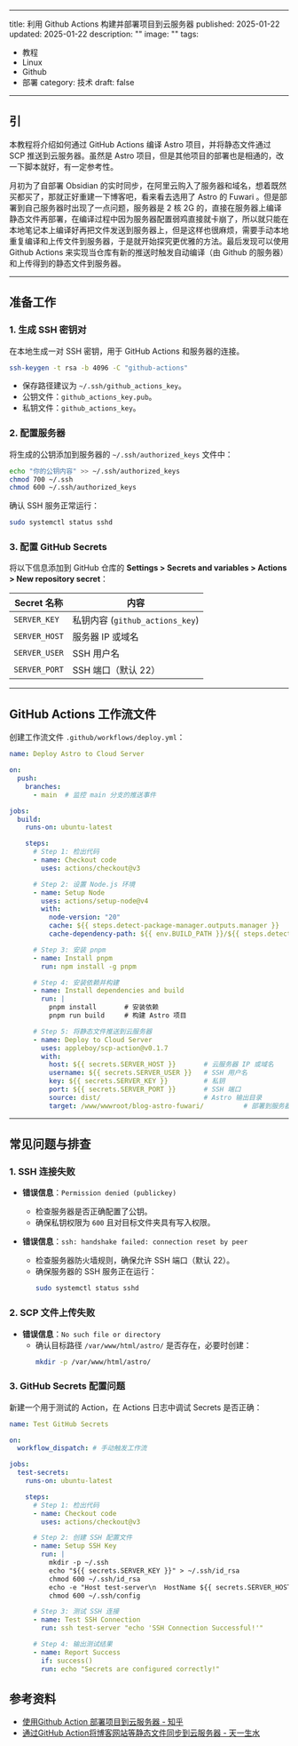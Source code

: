 
---
title: 利用 Github Actions 构建并部署项目到云服务器
published: 2025-01-22
updated: 2025-01-22
description: ""
image: ""
tags:
  - 教程
  - Linux
  - Github
  - 部署
category: 技术
draft: false
---

## 引

本教程将介绍如何通过 GitHub Actions 编译 Astro 项目，并将静态文件通过 SCP 推送到云服务器。虽然是 Astro 项目，但是其他项目的部署也是相通的，改一下脚本就好，有一定参考性。

月初为了自部署 Obsidian 的实时同步，在阿里云购入了服务器和域名，想着既然买都买了，那就正好重建一下博客吧，看来看去选用了 Astro 的 Fuwari 。但是部署到自己服务器时出现了一点问题，服务器是 2 核 2G 的，直接在服务器上编译静态文件再部署，在编译过程中因为服务器配置弱鸡直接就卡崩了，所以就只能在本地笔记本上编译好再把文件发送到服务器上，但是这样也很麻烦，需要手动本地重复编译和上传文件到服务器，于是就开始探究更优雅的方法。最后发现可以使用 Github Actions 来实现当仓库有新的推送时触发自动编译（由 Github 的服务器）和上传得到的静态文件到服务器。

---

## 准备工作

### 1. 生成 SSH 密钥对

在本地生成一对 SSH 密钥，用于 GitHub Actions 和服务器的连接。

```bash
ssh-keygen -t rsa -b 4096 -C "github-actions"
```

- 保存路径建议为 `~/.ssh/github_actions_key`。
- 公钥文件：`github_actions_key.pub`。
- 私钥文件：`github_actions_key`。

### 2. 配置服务器

将生成的公钥添加到服务器的 `~/.ssh/authorized_keys` 文件中：

```bash
echo "你的公钥内容" >> ~/.ssh/authorized_keys
chmod 700 ~/.ssh
chmod 600 ~/.ssh/authorized_keys
```

确认 SSH 服务正常运行：

```bash
sudo systemctl status sshd
```

### 3. 配置 GitHub Secrets

将以下信息添加到 GitHub 仓库的 **Settings > Secrets and variables > Actions > New repository secret**：

| Secret 名称   | 内容                            |
| ------------- | ------------------------------- |
| `SERVER_KEY`  | 私钥内容 (`github_actions_key`) |
| `SERVER_HOST` | 服务器 IP 或域名                |
| `SERVER_USER` | SSH 用户名                      |
| `SERVER_PORT` | SSH 端口（默认 22）             |

---

## GitHub Actions 工作流文件

创建工作流文件 `.github/workflows/deploy.yml`：

```yaml
name: Deploy Astro to Cloud Server

on:
  push:
    branches:
      - main  # 监控 main 分支的推送事件

jobs:
  build:
    runs-on: ubuntu-latest

    steps:
      # Step 1: 检出代码
      - name: Checkout code
        uses: actions/checkout@v3

      # Step 2: 设置 Node.js 环境
      - name: Setup Node
        uses: actions/setup-node@v4
        with:
          node-version: "20"
          cache: ${{ steps.detect-package-manager.outputs.manager }}
          cache-dependency-path: ${{ env.BUILD_PATH }}/${{ steps.detect-package-manager.outputs.lockfile }}

      # Step 3: 安装 pnpm
      - name: Install pnpm
        run: npm install -g pnpm

      # Step 4: 安装依赖并构建
      - name: Install dependencies and build
        run: |
          pnpm install       # 安装依赖
          pnpm run build     # 构建 Astro 项目

      # Step 5: 将静态文件推送到云服务器
      - name: Deploy to Cloud Server
        uses: appleboy/scp-action@v0.1.7
        with:
          host: ${{ secrets.SERVER_HOST }}       # 云服务器 IP 或域名
          username: ${{ secrets.SERVER_USER }}   # SSH 用户名
          key: ${{ secrets.SERVER_KEY }}         # 私钥
          port: ${{ secrets.SERVER_PORT }}       # SSH 端口
          source: dist/                          # Astro 输出目录
          target: /www/wwwroot/blog-astro-fuwari/          # 部署到服务器的路径
```

---

## 常见问题与排查

### 1. SSH 连接失败

- **错误信息**：`Permission denied (publickey)`
  - 检查服务器是否正确配置了公钥。
  - 确保私钥权限为 `600` 且对目标文件夹具有写入权限。

- **错误信息**：`ssh: handshake failed: connection reset by peer`
  - 检查服务器防火墙规则，确保允许 SSH 端口（默认 22）。
  - 确保服务器的 SSH 服务正在运行：
    ```bash
    sudo systemctl status sshd
    ```

### 2. SCP 文件上传失败

- **错误信息**：`No such file or directory`
  - 确认目标路径 `/var/www/html/astro/` 是否存在，必要时创建：
    ```bash
    mkdir -p /var/www/html/astro/
    ```

### 3. GitHub Secrets 配置问题

新建一个用于测试的 Action，在 Actions 日志中调试 Secrets 是否正确：

```yaml
name: Test GitHub Secrets

on:
  workflow_dispatch: # 手动触发工作流

jobs:
  test-secrets:
    runs-on: ubuntu-latest

    steps:
      # Step 1: 检出代码
      - name: Checkout code
        uses: actions/checkout@v3

      # Step 2: 创建 SSH 配置文件
      - name: Setup SSH Key
        run: |
          mkdir -p ~/.ssh
          echo "${{ secrets.SERVER_KEY }}" > ~/.ssh/id_rsa
          chmod 600 ~/.ssh/id_rsa
          echo -e "Host test-server\n  HostName ${{ secrets.SERVER_HOST }}\n  User ${{ secrets.SERVER_USER }}\n  IdentityFile ~/.ssh/id_rsa\n  StrictHostKeyChecking no" > ~/.ssh/config
          chmod 600 ~/.ssh/config

      # Step 3: 测试 SSH 连接
      - name: Test SSH Connection
        run: ssh test-server "echo 'SSH Connection Successful!'"

      # Step 4: 输出测试结果
      - name: Report Success
        if: success()
        run: echo "Secrets are configured correctly!"
```

## 参考资料

- [使用Github Action 部署项目到云服务器 - 知乎](https://zhuanlan.zhihu.com/p/107545396)
- [通过GitHub Action将博客网站等静态文件同步到云服务器 - 天一生水](https://www.jiangyu.org/github-action-deploy-to-vps/)